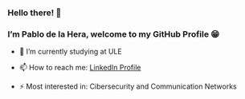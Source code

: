 ### Hello there! 👋 
### I’m Pablo de la Hera, welcome to my GitHub Profile 😁


- 🌱 I’m currently studying at ULE

- 📫 How to reach me:
  <a href="https://es.linkedin.com/in/pablo-de-la-hera-martinez-88a3b819a">LinkedIn Profile</a>

- ⚡ Most interested in:
  Cibersecurity and Communication Networks

